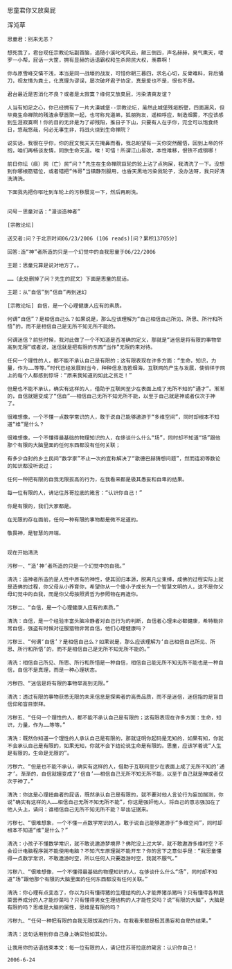 思童君你又放臭屁

浑沌草


    思童君：别来无恙？

    想死我了，君台现任宗教论坛副首脑，追随小溪叱咤风云，颠三倒四，声名赫赫，臭气熏天，喽罗一小帮，屁话一大筐，拥有显赫的话语霸权和生杀网民大权，羡慕啊！

    你与原雪峰交情不浅，本当是同一战壕的战友，可惜你朝三暮四，求名心切，反骨难料，背后捅刀，视友情为粪土，化真理为谬误，屡次破坏君子协定，真是爱也不是，恨也不是。

    君台最近是否消化不良？或者是太寂寞？缘何又放臭屁，污染清爽友谊？

    人当有知足之心，你已经拥有了一片大漠城堡--宗教论坛，虽然此城堡残垣断壁，四面漏风，但毕竟生命禅院的残渣余孽嚣聚一起，也可称兄道弟，狐朋狗友，遥相呼应，制造烟雾，不应该感到生涯寂寞啊！你的目的无非是为了却残阳，推日子下山，只要有人在乎你，完全可以饱食终日，悠哉悠哉，何必无事生非，将战火烧到生命禅院？

    说实话，我很在乎你，你的屁文我天天在掩鼻而看，我总盼望有一天你突然醒悟，回到上帝的怀抱，咱们再畅谈友情，同旅生命天涯。唉！可惜！所谓江山易改，本性难移，恨铁不成钢哪！

    前日你坛（痰）网（亡）民“问？”先生在生命禅院巨轮的轮上沾了点狗屎，我清洗了一下。没想到你哪根筋错位，或者错把“伟哥”当镇静剂服用，也昏天黑地污染我轮子，没办法呀，我只好清洗清洗。

    下面我先把你呕吐到车轮上的污秽展览一下，然后再刷洗。


    问号－思童对话：“漫谈造神者”

    [宗教论坛] 

    送交者:问？于北京时间06/23/2006 (106 reads)[问？累积13705分]

    回答:造“神”者所造的只是一个幻觉中的自我思童于06/22/2006

    主题：思童兄算是说对地方了。。

    ……（此处删掉了问？先生的屁文）下面是思童的屁话。

    主题：从“自信”到“信自”再到迷幻

    [宗教论坛] 自信，是一个心理健康人应有的素质。

    何谓“自信”？是相信自己么？如果说是，那么应该理解为“自己相信自己所见、所思、所行和所悟”的，而不是相信自己是无所不知无所不能的。

    何谓迷信？前些时候，我对此做了一个不知道是否准确的定义，那就是“迷信是将有限的事物举高到无限”或者说，迷信就是把有限的东西“当作”无限的来对待。

    任何一个理性的人，都不能不承认自己是有限的；这有限表现在许多方面：“生命，知识，力量，作为……等等。”时代已经发展到当今，种种信息浩若烟海，互联网的产生与发展，使徜徉于网上的每个人都感到惊讶：“原来我知道的如此之贫乏！”

    但是也不能不承认，确实有这样的人，借助于互联网至少在表面上成了无所不知的“通才”。渐渐的，自信就嬗变成了“信自”——相信自己无所不知无所不能，以至于自己就是神或者仅次于神了。

    很难想像，一个不懂一点数学常识的人，敢于说自己能够遨游于“多维空间”，同时却根本不知道“维”是什么？

    很难想像，一个不懂得最基础的物理知识的人，在侈谈什么什么“场”，同时却不知道“场”跟他那个有限的大脑里面的任何东西都没有任何关联；

    有多少自封的乡土民间“数学家”不止一次的宣称解决了“歌德巴赫猜想问题”，然而连初等数论的知识都没听说过；

    任何一种把有限的自我无限拔高的行为，在我看来都是极其愚妄和自卑的结果。

    每一位有限的人，请记住苏哥拉底的箴言：“认识你自己！”

    你是有限的，我们大家都是。

    在无限的存在面前，任何一种有限的事物都是微不足道的。

    敬畏神，是智慧的开端。


    现在开始清洗

    污秽一、“造‘神’者所造的只是一个幻觉中的自我。”

    清洗：造神者所造的是人性中原有的神性，使其回归本源，脱离凡尘束缚，成佛的过程实际上就是造佛的过程，你父母从小养育你，希望你从一个傻小子成长为一个智慧文明的人，这不是你父母幻觉中的自我，而是你父母按照贤哲为参照物在再造你。

    污秽二、“自信，是一个心理健康人应有的素质。”

    清洗：自信，是一个经验丰富头脑冷静者对自己行为的判断，自信者心理未必都健康，希特勒非常自信，强盗有时候对征服猎物非常自信，他们心理健康吗？

    污秽三、“何谓‘自信’？是相信自己么？如果说是，那么应该理解为‘自己相信自己所见、所思、所行和所悟’的，而不是相信自己是无所不知无所不能的。”

    清洗：相信自己所见、所思、所行和所悟是一种自信，相信自己能无所不知无所不能也是一种自信，自信不是真理，而是一种心理状态。

    污秽四、“迷信是将有限的事物举高到无限。”

    清洗：透过有限的事物获悉无限的未来信息是探索者的高贵品质，而不是迷信，迷信指的是盲目信仰和盲目崇拜。

    污秽五、“任何一个理性的人，都不能不承认自己是有限的；这有限表现在许多方面：生命，知识，力量，作为……等等。”

    清洗：既然你知道一个理性的人承认自己是有限的，那就证明你起码是无知的，如果有知，你就不会承认自己是有限的，如果无知，你就不会下结论说生命是有限的。思童，应该学着说“人生是有限的，生命是无限的”。

    污秽六、“但是也不能不承认，确实有这样的人，借助于互联网至少在表面上成了无所不知的‘通才’。渐渐的，自信就嬗变成了‘信自’——相信自己无所不知无所不能，以至于自己就是神或者仅次于神了。”

    清洗：你这是心理扭曲者的屁话，既然承认自己是有限的，就不要对他人言论行为妄加揣测，你说“确实有这样的人……相信自己无所不知无所不能”，你这是强奸他人，将自己的意志强加在了他人头上，请问：谁相信自己无所不知无所不能？举出证据来。

    污秽七、“很难想象，一个不懂一点数学常识的人，敢于说自己能够遨游于“多维空间”，同时却根本不知道“维”是什么？”

    清洗：小孩子不懂数学常识，就不敢说遨游梦境界？佛陀没上过大学，就不敢遨游多维时空？不会设计电脑程序就不能使用电脑？不知汽车原理就不能开车？你的言下之意似乎是：“我思童懂得一点数学常识，不敢遨游时空，所以任何人只要遨游时空，我就不服气。”

    污秽八、“很难想像，一个不懂得最基础的物理知识的人，在侈谈什么什么“场”，同时却不知道“场”跟他那个有限的大脑里面的任何东西都没有任何关联。”

    清洗：你心理有点变态了，你以为只有懂得猪的生理结构的人才能养猪杀猪吗？只有懂得各种蔬菜营养成分的人才能炒菜吗？只有懂得男女生理结构的人才能性交吗？说“有限的大脑”，大脑是有限的吗？思维是大脑的属性，思维是有限的吗？

    污秽九、“任何一种把有限的自我无限拔高的行为，在我看来都是极其愚妄和自卑的结果。”

    清洗：这句话用到你自己身上确实恰如其分。

    让我用你的话语结束本文：每一位有限的人，请记住苏哥拉底的箴言：认识你自己！

    2006-6-24



